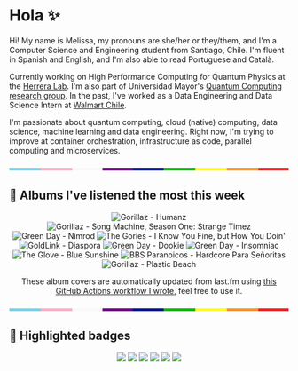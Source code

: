 # Hola ✨
Hi! My name is Melissa, my pronouns are she/her or they/them, and I'm a Computer Science and Engineering student from Santiago, Chile. I'm fluent in Spanish and English, and I'm also able to read Portuguese and Català.

Currently working on High Performance Computing for Quantum Physics at the [Herrera Lab](http://fherreralab.com/). I'm also part of Universidad Mayor's [Quantum Computing research group](https://www.diariomayor.cl/ciencia-um/docentes-y-estudiantes-crean-el-primer-grupo-de-computacion-cuantica-u-mayor.html). In the past, I've worked as a Data Engineering and Data Science Intern at [Walmart Chile](https://github.com/walmartdigital/).

I'm passionate about quantum computing, cloud (native) computing, data science, machine learning and data engineering. Right now, I'm trying to improve at container orchestration, infrastructure as code, parallel computing and microservices.

<img src="hr.png" width="100%" height="5px">

## 🎵 Albums I've listened the most this week
<!-- lastfm -->
<p align="center"><img src="https://lastfm.freetls.fastly.net/i/u/64s/f7664c21f3999b3ec8d54db8ef4fe579.png" title="Gorillaz - Humanz"> <img src="https://lastfm.freetls.fastly.net/i/u/64s/13be327d7725fb538e3059fdbb644b5d.jpg" title="Gorillaz - Song Machine, Season One: Strange Timez"> <img src="https://lastfm.freetls.fastly.net/i/u/64s/cc7bcc37cf9f88e4700dfb9500d1b241.jpg" title="Green Day - Nimrod"> <img src="https://lastfm.freetls.fastly.net/i/u/64s/6808f4e458317814a6a22d01ed49bcc2.jpg" title="The Gories - I Know You Fine, but How You Doin'"> <img src="https://lastfm.freetls.fastly.net/i/u/64s/3de13555c9888b4e94090a11e2a3a2ad.jpg" title="GoldLink - Diaspora"> <img src="https://lastfm.freetls.fastly.net/i/u/64s/2248e72411992639ffa8ab94ba97a631.jpg" title="Green Day - Dookie"> <img src="https://lastfm.freetls.fastly.net/i/u/64s/f2e208fda1704e67bf59a4b4adefc227.jpg" title="Green Day - Insomniac"> <img src="https://lastfm.freetls.fastly.net/i/u/64s/4349d0c547084faf87af0e20f85f2a07.png" title="The Glove - Blue Sunshine"> <img src="https://lastfm.freetls.fastly.net/i/u/64s/a0a887bbce8a4813ac3af09097a05db9.jpg" title="BBS Paranoicos - Hardcore Para Señoritas"> <img src="https://lastfm.freetls.fastly.net/i/u/64s/ce6e2af584a5480b85b79371b219a92e.png" title="Gorillaz - Plastic Beach"> </p>

<p align="center">These album covers are automatically updated from last.fm using <a href="https://github.com/marketplace/actions/lastfm-to-markdown">this GitHub Actions workflow I wrote</a>, feel free to use it.</p>

<img src="hr.png" width="100%" height="5px">

## 🏅 Highlighted badges
<p align="center" style="vertical-align:middle;">
  <a href="https://www.credly.com/badges/c8caff74-4c34-4211-affe-8bd7692771c8"><img src="https://images.credly.com/size/100x100/images/cf9b772d-7cf9-4c11-9aa7-46ab006f0ce6/IBM_Quantum_Challenge_2021_Achievement_V2.png"></a>
  <a href="https://www.credly.com/badges/52a4021b-34e6-413d-a4bd-cc29d3a686f6"><img src="https://images.credly.com/size/100x100/images/28944969-813a-43b9-944f-7910111ce764/Professional_Certificate_-_Data_Science.png"></a>
  <a href="https://www.credly.com/badges/cfeca386-7b9d-487f-8e2b-b3cfa069c734"><img src="https://images.credly.com/size/100x100/images/ac4daa48-1924-4dc5-80cf-ede5a08bac51/Data_Science_Foundations_Specialization.png"></a>
  <a href="https://www.credly.com/badges/0372a945-8a67-4d57-9643-b46b8dbf2fa6"><img src="https://images.credly.com/size/100x100/images/4a5f4849-54ae-461f-97ad-cb9c9a04eb63/Adv_Data_Science_Specialization.png"></a>
  <a href="https://www.credly.com/badges/348acaad-19d1-4f5a-8a6f-145d80dca3dc"><img src="https://images.credly.com/size/100x100/images/1dee8dee-d779-462e-9fd4-df5119546349/Build_Smart_on_Kubernetes_World_Tour.png"></a>
  <a href="https://google.qwiklabs.com/public_profiles/9fac59c2-c0f1-4b5c-b207-47c9cd7d6072"><img src="https://cdn.qwiklabs.com/GHzcYBb00JYUF9Rgf3D9A4inwRHYnFtISMvcRlb%2FClU%3D" width="100px"></a>
</p>
